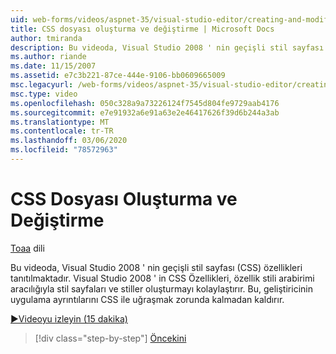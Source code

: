 ```yaml
---
uid: web-forms/videos/aspnet-35/visual-studio-editor/creating-and-modifying-a-css-file
title: CSS dosyası oluşturma ve değiştirme | Microsoft Docs
author: tmiranda
description: Bu videoda, Visual Studio 2008 ' nin geçişli stil sayfası (CSS) özellikleri tanıtılmaktadır. Visual Studio 2008 ' in CSS Özellikleri, stil sayfaları oluşturmayı kolaylaştırır...
ms.author: riande
ms.date: 11/15/2007
ms.assetid: e7c3b221-87ce-444e-9106-bb0609665009
msc.legacyurl: /web-forms/videos/aspnet-35/visual-studio-editor/creating-and-modifying-a-css-file
msc.type: video
ms.openlocfilehash: 050c328a9a73226124f7545d804fe9729aab4176
ms.sourcegitcommit: e7e91932a6e91a63e2e46417626f39d6b244a3ab
ms.translationtype: MT
ms.contentlocale: tr-TR
ms.lasthandoff: 03/06/2020
ms.locfileid: "78572963"
---
```

# <a name="creating-and-modifying-a-css-file"></a>CSS Dosyası Oluşturma ve Değiştirme

[Toaa](https://github.com/tmiranda) dili

Bu videoda, Visual Studio 2008 ' nin geçişli stil sayfası (CSS) özellikleri tanıtılmaktadır. Visual Studio 2008 ' in CSS Özellikleri, özellik stili arabirimi aracılığıyla stil sayfaları ve stiller oluşturmayı kolaylaştırır. Bu, geliştiricinin uygulama ayrıntılarını CSS ile uğraşmak zorunda kalmadan kaldırır.

[&#9654;Videoyu izleyin (15 dakika)](https://channel9.msdn.com/Blogs/ASP-NET-Site-Videos/creating-and-modifying-a-css-file)

> [!div class="step-by-step"]
> [Öncekini](quick-tour-of-the-visual-studio-2008-integrated-development-environment.md)
